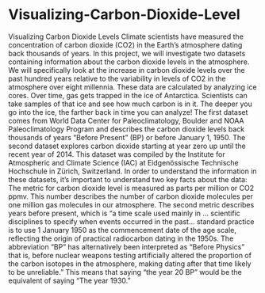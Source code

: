 # Visualizing-Carbon-Dioxide-Level
Visualizing Carbon Dioxide Levels Climate scientists have measured the concentration of carbon dioxide (CO2) in the Earth’s atmosphere dating back thousands of years. In this project, we will investigate two datasets containing information about the carbon dioxide levels in the atmosphere. We will specifically look at the increase in carbon dioxide levels over the past hundred years relative to the variability in levels of CO2 in the atmosphere over eight millennia.  These data are calculated by analyzing ice cores. Over time, gas gets trapped in the ice of Antarctica. Scientists can take samples of that ice and see how much carbon is in it. The deeper you go into the ice, the farther back in time you can analyze!  The first dataset comes from World Data Center for Paleoclimatology, Boulder and NOAA Paleoclimatology Program and describes the carbon dioxide levels back thousands of years “Before Present” (BP) or before January 1, 1950.  The second dataset explores carbon dioxide starting at year zero up until the recent year of 2014. This dataset was compiled by the Institute for Atmospheric and Climate Science (IAC) at Eidgenössische Technische Hochschule in Zürich, Switzerland.  In order to understand the information in these datasets, it’s important to understand two key facts about the data:  The metric for carbon dioxide level is measured as parts per million or CO2 ppmv. This number describes the number of carbon dioxide molecules per one million gas molecules in our atmosphere.  The second metric describes years before present, which is “a time scale used mainly in … scientific disciplines to specify when events occurred in the past… standard practice is to use 1 January 1950 as the commencement date of the age scale, reflecting the origin of practical radiocarbon dating in the 1950s. The abbreviation “BP” has alternatively been interpreted as “Before Physics” that is, before nuclear weapons testing artificially altered the proportion of the carbon isotopes in the atmosphere, making dating after that time likely to be unreliable.” This means that saying “the year 20 BP” would be the equivalent of saying “The year 1930.”
